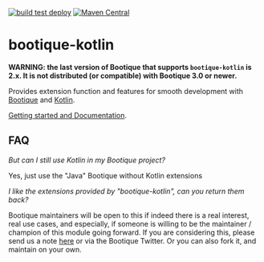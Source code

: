 <!--
  Licensed to ObjectStyle LLC under one
  or more contributor license agreements.  See the NOTICE file
  distributed with this work for additional information
  regarding copyright ownership.  The ObjectStyle LLC licenses
  this file to you under the Apache License, Version 2.0 (the
  "License"); you may not use this file except in compliance
  with the License.  You may obtain a copy of the License at

    http://www.apache.org/licenses/LICENSE-2.0

  Unless required by applicable law or agreed to in writing,
  software distributed under the License is distributed on an
  "AS IS" BASIS, WITHOUT WARRANTIES OR CONDITIONS OF ANY
  KIND, either express or implied.  See the License for the
  specific language governing permissions and limitations
  under the License.
  -->

[![build test deploy](https://github.com/bootique/bootique-kotlin/actions/workflows/maven.yml/badge.svg)](https://github.com/bootique/bootique-kotlin/actions/workflows/maven.yml)
[![Maven Central](https://img.shields.io/maven-central/v/io.bootique.kotlin/bootique-kotlin.svg?colorB=brightgreen)](https://search.maven.org/artifact/io.bootique.kotlin/bootique-kotlin/)

# bootique-kotlin

**WARNING: the last version of Bootique that supports `bootique-kotlin` is 2.x. It is not distributed (or compatible) with Bootique 3.0 or newer.**

Provides extension function and features for smooth development with [Bootique](http://bootique.io/) and [Kotlin](http://kotlinlang.org/).

[Getting started and Documentation](https://bootique.io/docs/latest/bootique-kotlin-docs/).

## FAQ

_But can I still use Kotlin in my Bootique project?_

Yes, just use the "Java" Bootique without Kotlin extensions

_I like the extensions provided by "bootique-kotlin", can you return them back?_

Bootique maintainers will be  open to this if indeed there is a real interest, real use cases, and especially, if someone is willing to be the maintainer / champion of this module going forward. If you are considering this, please send us a note [here](https://github.com/bootique/bootique-kotlin/issues) or via the Bootique Twitter. Or you can also fork it, and maintain on your own.